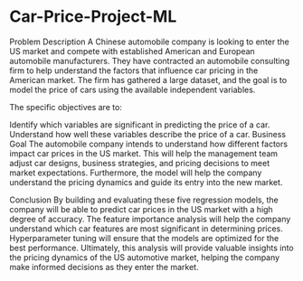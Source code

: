 # Car-Price-Project-ML

Problem Description
A Chinese automobile company is looking to enter the US market and compete with established American and European automobile manufacturers. They have contracted an automobile consulting firm to help understand the factors that influence car pricing in the American market. The firm has gathered a large dataset, and the goal is to model the price of cars using the available independent variables.

The specific objectives are to:

Identify which variables are significant in predicting the price of a car.
Understand how well these variables describe the price of a car.
Business Goal
The automobile company intends to understand how different factors impact car prices in the US market. This will help the management team adjust car designs, business strategies, and pricing decisions to meet market expectations. Furthermore, the model will help the company understand the pricing dynamics and guide its entry into the new market.

Conclusion
By building and evaluating these five regression models, the company will be able to predict car prices in the US market with a high degree of accuracy. The feature importance analysis will help the company understand which car features are most significant in determining prices. Hyperparameter tuning will ensure that the models are optimized for the best performance. Ultimately, this analysis will provide valuable insights into the pricing dynamics of the US automotive market, helping the company make informed decisions as they enter the market.

